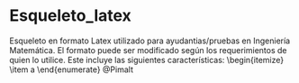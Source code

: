 # Esqueleto_latex
Esqueleto en formato Latex utilizado para ayudantias/pruebas en Ingeniería Matemática. El formato puede ser modificado según los requerimientos de quien lo utilice. Este incluye las siguientes características: 
\begin{itemize}
\item a
\end{enumerate}
@Pimalt
